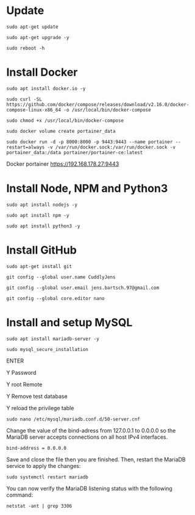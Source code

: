 # Update
```
sudo apt-get update
```

```
sudo apt-get upgrade -y
```

```
sudo reboot -h
```
# Install Docker
```
sudo apt install docker.io -y
```

```
sudo curl -SL https://github.com/docker/compose/releases/download/v2.16.0/docker-compose-linux-x86_64 -o /usr/local/bin/docker-compose
```

```
sudo chmod +x /usr/local/bin/docker-compose
```

```
sudo docker volume create portainer_data
```

```
sudo docker run -d -p 8000:8000 -p 9443:9443 --name portainer --restart=always -v /var/run/docker.sock:/var/run/docker.sock -v portainer_data:/data portainer/portainer-ce:latest
```
Docker portainer https://192.168.178.27:9443

# Install Node, NPM and Python3
```
sudo apt install nodejs -y
```
```
sudo apt install npm -y
```
```
sudo apt install python3 -y
```
# Install GitHub
```
sudo apt-get install git
```
```
git config --global user.name CuddlyJens
```
```
git config --global user.email jens.bartsch.97@gmail.com
```
```
git config --global core.editor nano
```

# Install and setup MySQL
```
sudo apt install mariadb-server -y
```
```
sudo mysql_secure_installation
```
ENTER

Y Password

Y root Remote

Y Remove test database

Y reload the privilege table
```
sudo nano /etc/mysql/mariadb.conf.d/50-server.cnf
```
Change the value of the bind-adress from 127.0.0.1 to 0.0.0.0 so the MariaDB server accepts connections on all host IPv4 interfaces.
```
bind-address = 0.0.0.0
```
Save and close the file then you are finished. Then, restart the MariaDB service to apply the changes:
```
sudo systemctl restart mariadb
```
You can now verify the MariaDB listening status with the following command:
```
netstat -ant | grep 3306
```
